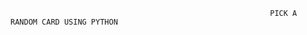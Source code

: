                                                               PICK A RANDOM CARD USING PYTHON
                                                              
                                                              

